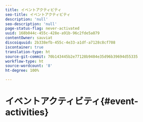 ```yaml
---
title: イベントアクティビティ
seo-title: イベントアクティビティ
description: 'null'
seo-description: 'null'
page-status-flag: never-activated
uuid: 168b044c-455c-428e-a91b-96c2fde5a879
contentOwner: sauviat
discoiquuid: 2b338efb-455c-4e33-a1df-a7128c8cf708
iscontainer: true
translation-type: ht
source-git-commit: 70b143445b2e77128b9404e35d96b39694d55335
workflow-type: ht
source-wordcount: '8'
ht-degree: 100%

---
```



# イベントアクティビティ{#event-activities}

